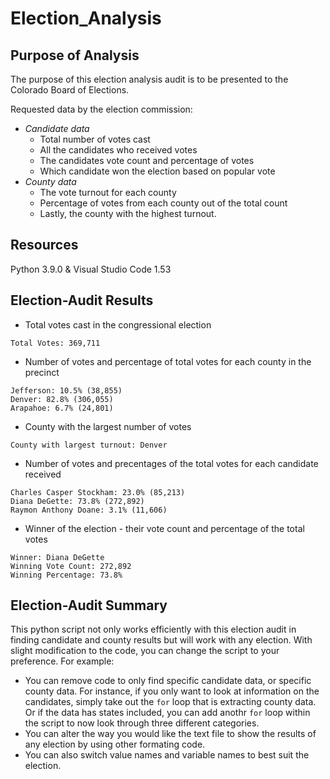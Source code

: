 # Election_Analysis
## Purpose of Analysis
The purpose of this election analysis audit is to be presented to the Colorado Board of Elections. 

Requested data by the election commission:
- *Candidate data*
   - Total number of votes cast 
   - All the candidates who received votes
   - The candidates vote count and percentage of votes 
   - Which candidate won the election based on popular vote
- *County data*
   - The vote turnout for each county 
   - Percentage of votes from each county out of the total count
   - Lastly, the county with the highest turnout. 
   
## Resources
Python 3.9.0 & Visual Studio Code 1.53

## Election-Audit Results
- Total votes cast in the congressional election
``` 
Total Votes: 369,711
```
- Number of votes and percentage of total votes for each county in the precinct
```
Jefferson: 10.5% (38,855)
Denver: 82.8% (306,055)
Arapahoe: 6.7% (24,801)
```
- County with the largest number of votes
```
County with largest turnout: Denver
```
- Number of votes and precentages of the total votes for each candidate received
```
Charles Casper Stockham: 23.0% (85,213)
Diana DeGette: 73.8% (272,892)
Raymon Anthony Doane: 3.1% (11,606)
```
- Winner of the election - their vote count and percentage of the total votes
```
Winner: Diana DeGette
Winning Vote Count: 272,892
Winning Percentage: 73.8%
```
## Election-Audit Summary
This python script not only works efficiently with this election audit in finding candidate and county results but will work with any election. With slight modification to the code, you can change the script to your preference. For example:
- You can remove code to only find specific candidate data, or specific county data. For instance, if you only want to look at information on the candidates, simply take out the `for` loop that is extracting county data. Or if the data has states included, you can add anothr `for` loop within the script to now look through three different categories. 
- You can alter the way you would like the text file to show the results of any election by using other formating code. 
- You can also switch value names and variable names to best suit the election.

